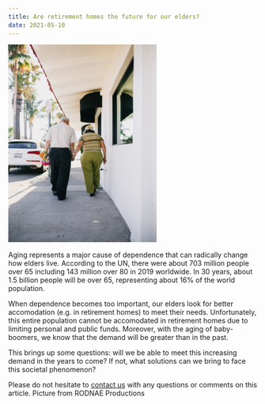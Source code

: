 ```yaml
---
title: Are retirement homes the future for our elders?
date: 2021-05-10
---
```


<img src="assets/images/couple_pers_agees_dos.jpg"	title="Old couple walking" width="300" height="400" />

Aging represents a major cause of dependence that can radically change how elders live. According to the UN, there were about 703 million people over 65 including 143 million over 80 in 2019 worldwide. In 30 years, about 1.5 billion people will be over 65, representing about 16% of the world population.

When dependence becomes too important, our elders look for better accomodation (e.g. in retirement homes) to meet their needs. Unfortunately, this entire population cannot be accomodated in retirement homes due to limiting personal and public funds. Moreover, with the aging of baby-boomers, we know that the demand will be greater than in the past.

This brings up some questions: will we be able to meet this increasing demand in the years to come? If not, what solutions can we bring to face this societal phenomenon?
  
Please do not hesitate to [contact us](contact_us.md) with any questions or comments on this article.
Picture from RODNAE Productions